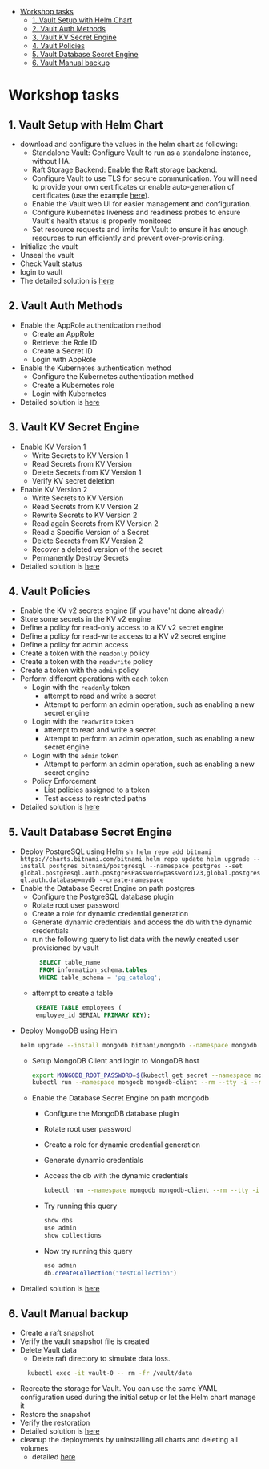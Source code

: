 - [Workshop tasks](#workshop-tasks)
  - [1. Vault Setup with Helm Chart](#1-vault-setup-with-helm-chart)
  - [2. Vault Auth Methods](#2-vault-auth-methods)
  - [3. Vault KV Secret Engine](#3-vault-kv-secret-engine)
  - [4. Vault Policies](#4-vault-policies)
  - [5. Vault Database Secret Engine](#5-vault-database-secret-engine)
  - [6. Vault Manual backup](#6-vault-manual-backup)
# Workshop tasks
## 1. Vault Setup with Helm Chart
   - download and configure the values in the helm chart as following:
      * Standalone Vault: Configure Vault to run as a standalone instance, without HA.
      * Raft Storage Backend: Enable the Raft storage backend.
      * Configure Vault to use TLS for secure communication. You will need to provide your own certificates or enable auto-generation of certificates (use the example [here](https://developer.hashicorp.com/vault/tutorials/kubernetes/kubernetes-minikube-tls#install-the-vault-helm-chart)).
      * Enable the Vault web UI for easier management and configuration.
      * Configure Kubernetes liveness and readiness probes to ensure Vault's health status is properly monitored
      * Set resource requests and limits for Vault to ensure it has enough resources to run efficiently and prevent over-provisioning.
   - Initialize the vault
   - Unseal the vault
   - Check Vault status
   - login to vault
   - The detailed solution is [here](./01-setup-vault-helm-chart.md)
## 2. Vault Auth Methods
   - Enable the AppRole authentication method
     - Create an AppRole
     - Retrieve the Role ID
     - Create a Secret ID
     - Login with AppRole
   - Enable the Kubernetes authentication method
     - Configure the Kubernetes authentication method
     - Create a Kubernetes role
     - Login with Kubernetes
   - Detailed solution is [here](./02-vault-auth-methods.md)
## 3. Vault KV Secret Engine
   - Enable KV Version 1
     - Write Secrets to KV Version 1
     - Read Secrets from KV Version
     - Delete Secrets from KV Version 1
     - Verify KV secret deletion
   - Enable KV Version 2
     - Write Secrets to KV Version
     - Read Secrets from KV Version 2
     - Rewrite Secrets to KV Version 2
     - Read again Secrets from KV Version 2
     - Read a Specific Version of a Secret
     - Delete Secrets from KV Version 2
     - Recover a deleted version of the secret
     - Permanently Destroy Secrets
   - Detailed solution is [here](./03-vault-secrets-kv.md)
## 4. Vault Policies
   - Enable the KV v2 secrets engine (if you have'nt done already)
   - Store some secrets in the KV v2 engine
   - Define a policy for read-only access to a KV v2 secret engine
   - Define a policy for read-write access to a KV v2 secret engine
   - Define a policy for admin access
   - Create a token with the `readonly` policy
   - Create a token with the `readwrite` policy
   - Create a token with the `admin` policy
   - Perform different operations with each token 
     - Login with the `readonly` token
       - attempt to read and write a secret
       - Attempt to perform an admin operation, such as enabling a new secret engine
     - Login with the `readwrite` token
       - attempt to read and write a secret
       - Attempt to perform an admin operation, such as enabling a new secret engine
     - Login with the `admin` token
       - Attempt to perform an admin operation, such as enabling a new secret engine
     - Policy Enforcement
       - List policies assigned to a token
       - Test access to restricted paths
 - Detailed solution is [here](./04-vault-policies.md)
## 5. Vault Database Secret Engine
  - Deploy PostgreSQL using Helm
        ```sh
        helm repo add bitnami https://charts.bitnami.com/bitnami
        helm repo update
        helm upgrade --install postgres bitnami/postgresql --namespace postgres --set global.postgresql.auth.postgresPassword=password123,global.postgresql.auth.database=mydb --create-namespace
        ```
  - Enable the Database Secret Engine on path postgres
    - Configure the PostgreSQL database plugin
    - Rotate root user password
    - Create a role for dynamic credential generation
    - Generate dynamic credentials and access the db with the dynamic credentials
    - run the following query to list data with the newly created user provisioned by vault
      ```sql
        SELECT table_name
        FROM information_schema.tables
        WHERE table_schema = 'pg_catalog';
        ```
    - attempt to create a table 
       ```sql
        CREATE TABLE employees (
        employee_id SERIAL PRIMARY KEY);
        ```
  - Deploy MongoDB using Helm
     ```sh
     helm upgrade --install mongodb bitnami/mongodb --namespace mongodb --create-namespace
     ```
    - Setup MongoDB Client and login to MongoDB host
      ```sh
      export MONGODB_ROOT_PASSWORD=$(kubectl get secret --namespace mongodb mongodb -o jsonpath="{.data.mongodb-root-password}" | base64 --decode)
      kubectl run --namespace mongodb mongodb-client --rm --tty -i --restart='Never' --image=mongo:latest --command -- mongosh --host mongodb --port 27017 -u root -p $MONGODB_ROOT_PASSWORD
      ```
    - Enable the Database Secret Engine on path mongodb
      - Configure the MongoDB database plugin
      - Rotate root user password
      - Create a role for dynamic credential generation
      - Generate dynamic credentials
      - Access the db with the dynamic credentials
        ```bash
        kubectl run --namespace mongodb mongodb-client --rm --tty -i --restart='Never' --image=mongo:latest --command -- mongosh --host mongodb --port 27017 -u <new_user> -p <new_password>
        ```
      - Try running this query
        ```js
        show dbs
        use admin
        show collections
        ```

      - Now try running this query
        ```js
        use admin
        db.createCollection("testCollection")
        ```
  - Detailed solution is [here](./05-vault-secrets-database.md)
## 6. Vault Manual backup
  - Create a raft snapshot
  - Verify the vault snapshot file is created
  - Delete Vault data
    - Delete raft directory to simulate data loss.
    ```sh
      kubectl exec -it vault-0 -- rm -fr /vault/data
    ```
  - Recreate the storage for Vault. You can use the same YAML configuration used during the initial setup or let the Helm chart manage it
  - Restore the snapshot
  - Verify the restoration
  - Detailed solution is [here](./06-vault-manual-backup.md)
  - cleanup the deployments by uninstalling all charts and deleting all volumes
    - detailed [here](./cleanup.md)